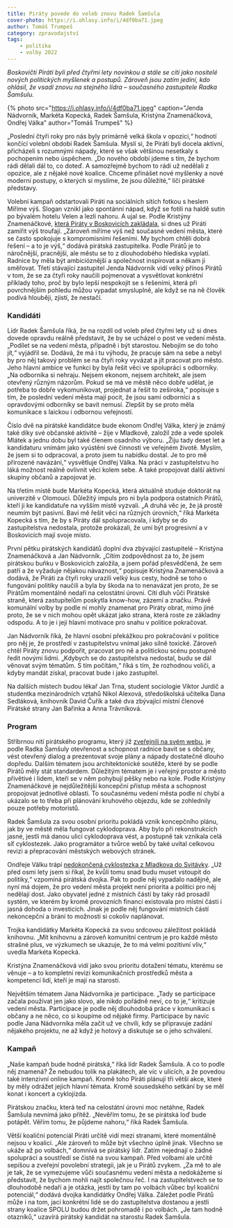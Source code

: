```yaml
---
title: Piráty povede do voleb znovu Radek Šamšula
cover-photo: https://i.ohlasy.info/i/4df0ba71.jpeg
author: Tomáš Trumpeš
category: zpravodajství
tags:
    - politika
    - volby 2022
---
```


*Boskovičtí Piráti byli před čtyřmi lety novinkou a stále se cítí jako nositelé nových politických myšlenek a postupů. Zároveň jsou zatím jediní, kdo ohlásil, že vsadí znovu na stejného lídra – současného zastupitele Radka Šamšulu.*

{% photo src="https://i.ohlasy.info/i/4df0ba71.jpeg" caption="Jenda Nádvorník, Markéta Kopecká, Radek Šamšula, Kristýna Znamenáčková, Ondřej Válka" author="Tomáš Trumpeš" %}

„Poslední čtyři roky pro nás byly primárně velká škola v opozici,“ hodnotí končící volební období Radek Šamšula. Myslí si, že Piráti byli docela aktivní, přicházeli s rozumnými nápady, které se však většinou nesetkaly s pochopením nebo úspěchem. „Do nového období jdeme s tím, že bychom rádi dělali dál to, co doteď. A samozřejmě bychom to rádi už nedělali z opozice, ale z nějaké nové koalice. Chceme přinášet nové myšlenky a nové moderní postupy, o kterých si myslíme, že jsou důležité,“ líčí pirátské představy.

Volební kampaň odstartovali Piráti na sociálních sítích fotkou s heslem Míříme výš. Slogan vznikl jako spontánní nápad, když se fotili na haldě sutin po bývalém hotelu Velen a lezli nahoru. A ujal se. Podle Kristýny Znamenáčkové, [která Piráty v Boskovicích zakládala](https://ohlasy.info/clanky/2018/04/rozhovor-znamenackova.html), si dnes už Piráti zamířit výš troufají. „Zároveň míříme výš než současné vedení města, které se často spokojuje s kompromisními řešeními. My bychom chtěli dobrá řešení – a to je výš,“ dodává pirátská zastupitelka. Podle Pirátů je to náročnější, pracnější, ale městu se to z dlouhodobého hlediska vyplatí. Radnice by měla být ambicióznější a společnost inspirovat a někam ji směřovat. Třetí stávající zastupitel Jenda Nádvorník vidí velký přínos Pirátů v tom, že se za čtyři roky naučili pojmenovat a vysvětlovat konkrétní příklady toho, proč by bylo lepší nespokojit se s řešeními, která při povrchnějším pohledu můžou vypadat smysluplně, ale když se na ně člověk podívá hlouběji, zjistí, že nestačí.

### Kandidáti

Lídr Radek Šamšula říká, že na rozdíl od voleb před čtyřmi lety už si dnes dovede opravdu reálně představit, že by se ucházel o post ve vedení města. „Podílet se na vedení města, případně i být starostou. Nebojím se do toho jít,“ vyjádřil se. Dodává, že má i tu výhodu, že pracuje sám na sebe a nebyl by pro něj takový problém se na čtyři roky vyvázat a jít pracovat pro město. Jeho hlavní ambice ve funkci by byla řešit věci ve spolupráci s odborníky. „Na odborníka si nehraju. Nejsem ekonom, nejsem architekt, ale jsem otevřený různým názorům. Pokud se má ve městě něco dobře udělat, je potřeba to dobře vykomunikovat, projednat a řešit to zeširoka,“ popisuje s tím, že poslední vedení města mají pocit, že jsou sami odborníci a s opravdovými odborníky se bavit nemusí. Zlepšit by se proto měla komunikace s laickou i odbornou veřejností.

Číslo dvě na pirátské kandidátce bude ekonom Ondřej Válka, který je známý také díky své občanské aktivitě – žije v Mladkově, založil zde a vede spolek Mlátek a jednu dobu byl také členem osadního výboru. „Žiju tady deset let a kandidaturu vnímám jako vyústění své činnosti ve veřejném životě. Myslím, že jsem si to odpracoval, a proto jsem tu nabídku dostal. Je to pro mě přirozené navázání,“ vysvětluje Ondřej Válka. Na práci v zastupitelstvu ho láká možnost reálně ovlivnit věci kolem sebe. A také propojovat další aktivní skupiny občanů a zapojovat je.

Na třetím místě bude Markéta Kopecká, která aktuálně studuje doktorát na univerzitě v Olomouci. Důležitý impuls pro ni byla podpora ostatních Pirátů, kteří ji ke kandidatuře na vyšším místě vyzvali. „A druhá věc je, že já prostě neumím být pasivní. Baví mě řešit věci na různých úrovních,“ říká Markéta Kopecká s tím, že by s Piráty dál spolupracovala, i kdyby se do zastupitelstva nedostala, protože prokázali, že umí být progresivní a v Boskovicích mají svoje místo.

První pětku pirátských kandidátů doplní dva zbývající zastupitelé – Kristýna Znamenáčková a Jan Nádvorník. „Cítím zodpovědnost za to, že jsem pirátskou buňku v Boskovicích založila, a jsem pořád přesvědčená, že sem patří a že vyžaduje nějakou návaznost,“ popisuje Kristýna Znamenáčková a dodává, že Piráti za čtyři roky urazili velký kus cesty, hodně se toho o fungování politiky naučili a byla by škoda na to nenavázat jen proto, že se Pirátům momentálně nedaří na celostátní úrovni. Cítí dluh vůči Pirátské straně, která zastupitelům poskytla know-how, zázemí a značku. Právě komunální volby by podle ní mohly znamenat pro Piráty obrat, mimo jiné proto, že se v nich mohou opět ukázat jako strana, která roste ze základny odspodu. A to je i její hlavní motivace pro snahu v politice pokračovat.

Jan Nádvorník říká, že hlavní osobní překážkou pro pokračování v politice pro něj je, že prostředí v zastupitelstvu vnímal jako silně toxické. Zároveň chtěl Piráty znovu podpořit, pracovat pro ně a politickou scénu postupně ředit novými lidmi. „Kdybych se do zastupitelstva nedostal, budu se dál věnovat svým tématům. S tím počítám,“ říká s tím, že rozhodnou voliči, a kdyby mandát získal, pracovat bude i jako zastupitel.

Na dalších místech budou lékař Jan Trna, student sociologie Viktor Jurdič a studentka mezinárodních vztahů Nikol Alexová, středoškolská učitelka Dana Sedláková, knihovník David Čuřík a také dva zbývající místní členové Pirátské strany Jan Bařinka a Anna Trávníková.

### Program

Stříbrnou nití pirátského programu, který již [zveřejnili na svém webu](https://www.piratiboskovice.cz/), je podle Radka Šamšuly otevřenost a schopnost radnice bavit se s občany, vést otevřený dialog a prezentovat svoje plány a nápady dostatečně dlouho dopředu. Dalším tématem jsou architektonické soutěže, které by se podle Pirátů měly stát standardem. Důležitým tématem je i veřejný prostor a město přívětivé i lidem, kteří se v něm pohybují pěšky nebo na kole. Podle Kristýny Znamenáčkové je nejdůležitější koncepční přístup města a schopnost propojovat jednotlivé oblasti. To současnému vedení města podle ní chybí a ukázalo se to třeba při plánování kruhového objezdu, kde se zohlednily pouze potřeby motoristů.

Radek Šamšula za svou osobní prioritu pokládá vznik koncepčního plánu, jak by ve městě měla fungovat cyklodoprava. Aby bylo při rekonstrukcích jasné, jestli má danou ulicí cyklodoprava vést, a postupně tak vznikala celá síť cyklostezek. Jako programátor a tvůrce webů by také uvítal celkovou revizi a přepracování městských webových stránek.

Ondřeje Válku trápí [nedokončená cyklostezka z Mladkova do Svitávky](https://ohlasy.info/clanky/2021/01/cyklostezka-svitavka.html). „Už před osmi lety jsem si říkal, že kvůli tomu snad budu muset vstoupit do politiky,“ vzpomíná pirátská dvojka. Pak to podle něj vypadalo nadějně, ale nyní má dojem, že pro vedení města projekt není priorita a politici pro něj nedělají dost. Jako obyvatel jedné z místních částí by taky rád prosadil systém, ve kterém by kromě provozních financí existovala pro místní části i jasná dohoda o investicích. Jinak je podle něj fungování místních částí nekoncepční a brání to možnosti si cokoliv naplánovat.

Trojka kandidátky Markéta Kopecká za svou srdcovou záležitost pokládá knihovnu. „Mít knihovnu a zároveň komunitní centrum je pro každé město strašné plus, ve výzkumech se ukazuje, že to má velmi pozitivní vliv,“ uvedla Markéta Kopecká.

Kristýna Znamenáčková vidí jako svou prioritu dotažení tématu, kterému se věnuje – a to kompletní revizi komunikačních prostředků města a kompetencí lidí, kteří je mají na starosti.

Největším tématem Jana Nádvorníka je participace. „Tady se participace začala používat jen jako slovo, ale nikdo pořádně neví, co to je,“ kritizuje vedení města. Participace je podle něj dlouhodobá práce v komunikaci s občany a ne něco, co si koupíme od nějaké firmy. Participace by navíc podle Jana Nádvorníka měla začít už ve chvíli, kdy se připravuje zadání nějakého projektu, ne až když je hotový a diskutuje se o jeho schválení.

### Kampaň

„Naše kampaň bude hodně pirátská,“ říká lídr Radek Šamšula. A co to podle něj znamená? Že nebudou tolik na plakátech, ale víc v ulicích, a že povedou také intenzivní online kampaň. Kromě toho Piráti plánují tři větší akce, které by měly odrážet jejich hlavní témata. Kromě sousedského setkání by se měl konat i koncert a cyklojízda.

Pirátskou značku, která teď na celostátní úrovni moc netáhne, Radek Šamšula nevnímá jako přítěž. „Nevěřím tomu, že se pirátská loď bude potápět. Věřím tomu, že půjdeme nahoru,“ říká Radek Šamšula.

Větší koaliční potenciál Piráti určitě vidí mezi stranami, které momentálně nejsou v koalici. „Ale zároveň to může být všechno úplně jinak. Všechno se ukáže až po volbách,“ domnívá se pirátský lídr. Zatím nejednají o žádné spolupráci a soustředí se čistě na svou kampaň. Před volbami ale určitě sepíšou a zveřejní povolební strategii, jak je u Pirátů zvykem. „Za mě to ale je tak, že se vymezujeme vůči současnému vedení města a nedokážeme si představit, že bychom mohli najít společnou řeč. I na zastupitelstvech se to dlouhodobě nedaří a je otázka, jestli by tam po volbách vůbec byl koaliční potenciál,“ dodává dvojka kandidátky Ondřej Válka. Záležet podle Pirátů může i na tom, jací konkrétní lidé se do zastupitelstva dostanou a jestli strany koalice SPOLU budou držet pohromadě i po volbách. „Je tam hodně otazníků,“ uzavírá pirátský kandidát na starostu Radek Šamšula.
